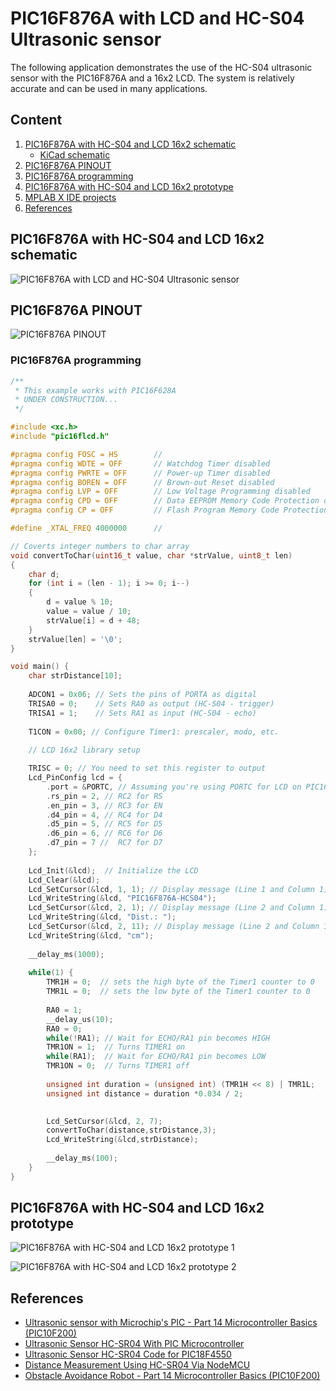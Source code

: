 # PIC16F876A with LCD and HC-S04 Ultrasonic sensor

The following application demonstrates the use of the HC-S04 ultrasonic sensor with the PIC16F876A and a 16x2 LCD. The system is relatively accurate and can be used in many applications.


## Content

1. [PIC16F876A with HC-S04 and LCD 16x2 schematic ](#pic16f876a-with-hc-s04-and-lcd-16x2-schematic)
    * [KiCad schematic](./KiCad/)
2. [PIC16F876A PINOUT](#pic16f876a-pinout)
3. [PIC16F876A programming](#pic16f876a-programming)
4. [PIC16F876A with HC-S04 and LCD 16x2 prototype](#pic16f876a-with-hc-s04-and-lcd-16x2-prototype)
5. [MPLAB X IDE projects](./MPLAB_EXAMPLE/)
6. [References](#references)


## PIC16F876A with HC-S04 and LCD 16x2 schematic 

![PIC16F876A with LCD and HC-S04 Ultrasonic sensor](./schematic_pic16f876a_hc_s04_lcd16x2.jpg)


## PIC16F876A PINOUT

![PIC16F876A PINOUT](../../../images/PIC16F876A_PINOUT.png)



### PIC16F876A programming

```cpp
/**
 * This example works with PIC16F628A
 * UNDER CONSTRUCTION...
 */

#include <xc.h>
#include "pic16flcd.h"

#pragma config FOSC = HS        // 
#pragma config WDTE = OFF       // Watchdog Timer disabled 
#pragma config PWRTE = OFF      // Power-up Timer disabled
#pragma config BOREN = OFF      // Brown-out Reset disabled
#pragma config LVP = OFF        // Low Voltage Programming disabled
#pragma config CPD = OFF        // Data EEPROM Memory Code Protection disabled
#pragma config CP = OFF         // Flash Program Memory Code Protection disabled

#define _XTAL_FREQ 4000000      // 

// Coverts integer numbers to char array
void convertToChar(uint16_t value, char *strValue, uint8_t len)
{
    char d;
    for (int i = (len - 1); i >= 0; i--)
    {
        d = value % 10;
        value = value / 10;
        strValue[i] = d + 48;
    }
    strValue[len] = '\0';
}

void main() {
    char strDistance[10];
  
    ADCON1 = 0x06; // Sets the pins of PORTA as digital  
    TRISA0 = 0;    // Sets RA0 as output (HC-S04 - trigger)
    TRISA1 = 1;    // Sets RA1 as input (HC-S04 - echo)
   
    T1CON = 0x00; // Configure Timer1: prescaler, modo, etc.
    
    // LCD 16x2 library setup 

    TRISC = 0; // You need to set this register to output
    Lcd_PinConfig lcd = {
        .port = &PORTC, // Assuming you're using PORTC for LCD on PIC16F876A
        .rs_pin = 2, // RC2 for RS
        .en_pin = 3, // RC3 for EN
        .d4_pin = 4, // RC4 for D4
        .d5_pin = 5, // RC5 for D5
        .d6_pin = 6, // RC6 for D6
        .d7_pin = 7 //  RC7 for D7
    };
    
    Lcd_Init(&lcd);  // Initialize the LCD
    Lcd_Clear(&lcd); 
    Lcd_SetCursor(&lcd, 1, 1); // Display message (Line 1 and Column 1)
    Lcd_WriteString(&lcd, "PIC16F876A-HCS04");
    Lcd_SetCursor(&lcd, 2, 1); // Display message (Line 2 and Column 1)
    Lcd_WriteString(&lcd, "Dist.: ");
    Lcd_SetCursor(&lcd, 2, 11); // Display message (Line 2 and Column 12)
    Lcd_WriteString(&lcd, "cm");
    
    __delay_ms(1000); 
    
    while(1) {
        TMR1H = 0;  // sets the high byte of the Timer1 counter to 0
        TMR1L = 0;  // sets the low byte of the Timer1 counter to 0
        
        RA0 = 1;
        __delay_us(10);
        RA0 = 0;
        while(!RA1); // Wait for ECHO/RA1 pin becomes HIGH
        TMR1ON = 1;  // Turns TIMER1 on
        while(RA1);  // Wait for ECHO/RA1 pin becomes LOW
        TMR1ON = 0;  // Turns TIMER1 off  
        
        unsigned int duration = (unsigned int) (TMR1H << 8) | TMR1L;
        unsigned int distance = duration *0.034 / 2;        
        

        Lcd_SetCursor(&lcd, 2, 7);
        convertToChar(distance,strDistance,3);
        Lcd_WriteString(&lcd,strDistance);
            
        __delay_ms(100);
    }
}


```


## PIC16F876A with HC-S04 and LCD 16x2 prototype

![PIC16F876A with HC-S04 and LCD 16x2 prototype 1](./prototype_pic16f876a_hc_s04_lcd.jpg)


![PIC16F876A with HC-S04 and LCD 16x2 prototype 2](./prototype_pic16f876a_hc_s04_lcd2.jpg)



## References

* [Ultrasonic sensor with Microchip's PIC - Part 14 Microcontroller Basics (PIC10F200)](https://youtu.be/_k5f_zpP2lg?si=B3KbHLU_tqzUIZ7E)
* [Ultrasonic Sensor HC-SR04 With PIC Microcontroller](https://www.trionprojects.org/2020/03/ultrasonic-sensor-hc-sr04-with-pic.html)
* [Ultrasonic Sensor HC-SR04 Code for PIC18F4550](https://www.electronicwings.com/pic/ultrasonic-module-hc-sr04-interfacing-with-pic18f4550)
* [Distance Measurement Using HC-SR04 Via NodeMCU](https://www.instructables.com/Distance-Measurement-Using-HC-SR04-Via-NodeMCU/)
* [Obstacle Avoidance Robot - Part 14 Microcontroller Basics (PIC10F200)](https://www.circuitbread.com/tutorials/obstacle-avoidance-robot-part-14-microcontroller-basics-pic10f200)